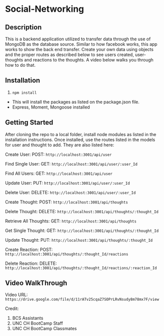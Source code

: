 # Social-Networking

## Description

This is a backend application utilized to transfer data through the use of MongoDB as the database source. Similar to how facebook works, this app works to show the back end transfer. Create your own data using objects and the proper routes as described below to see users created, user-thoughts and reactions to the thoughts. A video below walks you through how to do that. 

## Installation
1. `npm install`
- This will install the packages as listed on the package.json file. 
- Express, Moment, Mongoose installed


## Getting Started

After cloning the repo to a local folder, install node modules as listed in the installation instructions. Once installed, use the routes listed in the models for user and thought to add. They are also listed here:

Create User:
POST: `http://localhost:3001/api/user`

Find Single User:
GET: `http://localhost:3001/api/user/:user_Id`

Find All Users:
GET: `http://localhost:3001/api/user`

Update User:
PUT: `http://localhost:3001/api/user/:user_Id`

Delete User:
DELETE: `http://localhost:3001/api/user/:user_Id`

Create Thought:
POST: `http://localhost:3001/api/thoughts`

Delete Thought:
DELETE: `http://localhost:3001/api/thoughts/:thought_Id`

Retrieve All Thoughts:
GET: `http://localhost:3001/api/thoughts`

Get Single Thought:
GET: `http://localhost:3001/api/thoughts/:thought_Id`

Update Thought:
PUT: `http://localhost:3001/api/thoughts/:thought_Id`

Create Reaction:
POST: `http://localhost:3001/api/thoughts/:thought_Id/reactions`

Delete Reaction:
DELETE: `http://localhost:3001/api/thoughts/:thought_Id/reactions/:reaction_Id`

## Video WalkThrough

Video URL: `https://drive.google.com/file/d/11rATv25cqaZ7SOPrLRvNsudy8m78mx7F/view`

Credit: 
1) BCS Assistants
2) UNC CH BootCamp Staff
3) UNC CH BootCamp Classmates